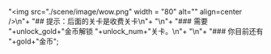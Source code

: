 "<img src=\"./scene/image/wow.png\" width = \"80\" alt=\"\" align=center />\n"+
"## 提示：后面的关卡是收费关卡\n"+
"\n"+
"### 需要 "+unlock_gold+"金币解锁 "+unlock_num+"关卡。\n"+
"\n"+
"### 你目前还有 "+gold+"金币";